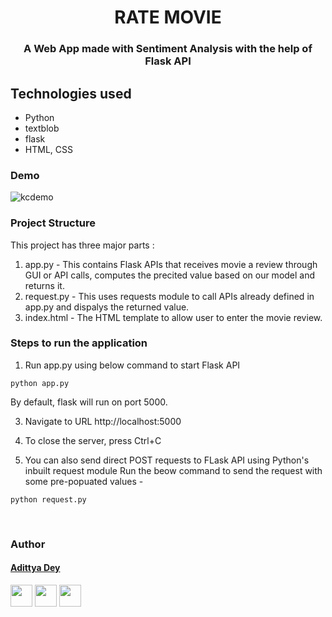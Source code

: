 <h1 align="center" >RATE MOVIE</h1>
<h3 align="center"> A Web App made with Sentiment Analysis with the help of Flask API</h3>

## Technologies used
* Python
* textblob
* flask
* HTML, CSS

### Demo
![kcdemo](https://i.imgur.com/Pir6xTR.gif)

### Project Structure
This project has three major parts :
1. app.py - This contains Flask APIs that receives movie a review through GUI or API calls, computes the precited value based on our model and returns it.
2. request.py - This uses requests module to call APIs already defined in app.py and dispalys the returned value.
3. index.html - The HTML template to allow user to enter the movie review.

### Steps to run the application

1. Run app.py using below command to start Flask API
```
python app.py
```
By default, flask will run on port 5000.

3. Navigate to URL http://localhost:5000

4. To close the server, press Ctrl+C 

5. You can also send direct POST requests to FLask API using Python's inbuilt request module
Run the beow command to send the request with some pre-popuated values -
```
python request.py
```

<br>

### Author

#### [Adittya Dey](https://github.com/adiXcodr)

[<img src="https://image.flaticon.com/icons/svg/185/185964.svg" width="35" padding="10">](https://www.linkedin.com/in/adittya-dey-3966b916b/)
[<img src="https://image.flaticon.com/icons/svg/185/185981.svg" width="35" padding="10">](https://www.facebook.com/adittya.dey.3)
[<img src="https://image.flaticon.com/icons/svg/185/185985.svg" width="35" padding="10">](https://www.instagram.com/adixdey/)

